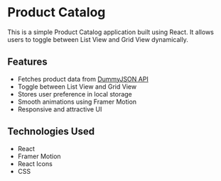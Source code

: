 # Product Catalog

This is a simple Product Catalog application built using React. It allows users to toggle between List View and Grid View dynamically.

## Features
- Fetches product data from [DummyJSON API](https://dummyjson.com/products)
- Toggle between List View and Grid View
- Stores user preference in local storage
- Smooth animations using Framer Motion
- Responsive and attractive UI

## Technologies Used
- React
- Framer Motion
- React Icons
- CSS


